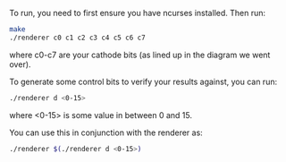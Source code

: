 To run, you need to first ensure you have ncurses installed. Then run:
```bash
make
./renderer c0 c1 c2 c3 c4 c5 c6 c7
```
where c0-c7 are your cathode bits (as lined up in the diagram we went over).

To generate some control bits to verify your results against, you can run:
```bash
./renderer d <0-15>
```
where <0-15> is some value in between 0 and 15.

You can use this in conjunction with the renderer as:
```bash
./renderer $(./renderer d <0-15>)
```
